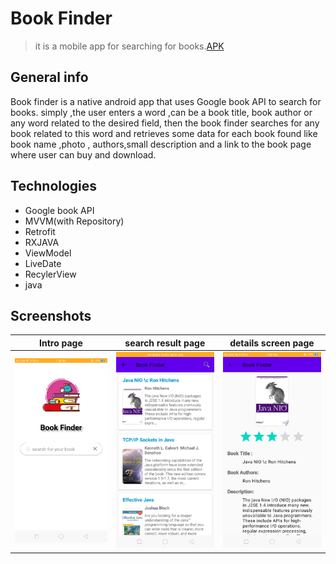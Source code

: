# Book Finder
> it is a mobile app for searching  for books.[APK](https://drive.google.com/file/d/1gk8KVwQrqo-ocEHUey3G6aPp9_CsIm-Q/view?usp=sharing)
## General info
Book finder is a native android app that uses Google book API to search for books. simply ,the  user enters a word ,can be a book title, book author or any word related to the desired field, then the book finder  searches for any book related to this word and retrieves some data for each book found like book name ,photo , authors,small description and  a link to the book page  where user can buy and download.
## Technologies
* Google book API
* MVVM(with Repository)
* Retrofit
* RXJAVA
* ViewModel 
* LiveDate
* RecylerView
* java

## Screenshots

|Intro page|search result page|details screen page|
|----------|------------------|-----------------|
|![intro page ](https://github.com/AhmedElbisher/BookFinder/blob/master/app/src/main/res/drawable/into%20paga.png?raw=true) |![search result page](https://github.com/AhmedElbisher/BookFinder/blob/master/app/src/main/res/drawable/search%20result.png?raw=true)|![details sceen page](https://github.com/AhmedElbisher/BookFinder/blob/master/app/src/main/res/drawable/details%20page.png?raw=true)|

